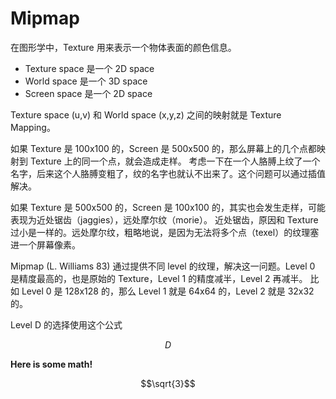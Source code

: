 # Mipmap

在图形学中，Texture 用来表示一个物体表面的颜色信息。

* Texture space 是一个 2D space
* World space 是一个 3D space
* Screen space 是一个 2D space

Texture space (u,v) 和 World space (x,y,z) 之间的映射就是 Texture Mapping。

如果 Texture 是 100x100 的，Screen 是 500x500 的，那么屏幕上的几个点都映射到 Texture 上的同一个点，就会造成走样。
考虑一下在一个人胳膊上纹了一个名字，后来这个人胳膊变粗了，纹的名字也就认不出来了。这个问题可以通过插值解决。

如果 Texture 是 500x500 的，Screen 是 100x100 的，其实也会发生走样，可能表现为近处锯齿（jaggies），远处摩尔纹（morie）。
近处锯齿，原因和 Texture 过小是一样的。远处摩尔纹，粗略地说，是因为无法将多个点（texel）的纹理塞进一个屏幕像素。

Mipmap (L. Williams 83) 通过提供不同 level 的纹理，解决这一问题。Level 0 是精度最高的，也是原始的 Texture，Level 1 的精度减半，Level 2 再减半。
比如 Level 0 是 128x128 的，那么 Level 1 就是 64x64 的，Level 2 就是 32x32 的。

Level D 的选择使用这个公式

```math
D
```

**Here is some math!**

```math
\sqrt{3}
```

